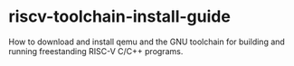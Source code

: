 # riscv-toolchain-install-guide
How to download and install qemu and the GNU toolchain for building and running freestanding RISC-V C/C++ programs.
